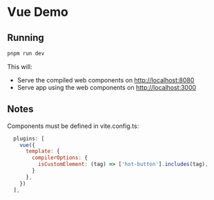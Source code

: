 # Vue Demo

## Running

```bash
pnpm run dev
```

This will:

- Serve the compiled web components on <http://localhost:8080>
- Serve app using the web components on <http://localhost:3000>

## Notes

Components must be defined in vite.config.ts:

```js
  plugins: [
    vue({
      template: {
        compilerOptions: {
          isCustomElement: (tag) => ['hot-button'].includes(tag),
        }
      },
    })
  ],
```
